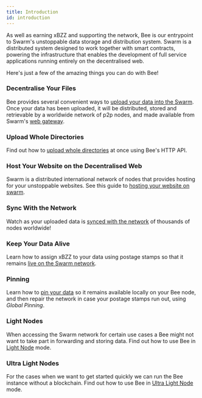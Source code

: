 ```yaml
---
title: Introduction
id: introduction
---
```


As well as earning xBZZ and supporting the network, Bee is our
entrypoint to Swarm's unstoppable data storage and distribution
system. Swarm is a distributed system designed to work together with
smart contracts, powering the infrastructure that enables the development of full
service applications running entirely on the decentralised web.

Here's just a few of the amazing things you can do with Bee!

### Decentralise Your Files

Bee provides several convenient ways to [upload your data into the Swarm](/docs/develop/access-the-swarm/upload-and-download). Once your data has been uploaded, it will be distributed, stored and retrievable by a worldwide network of p2p nodes, and made available from Swarm's [web gateway](https://gateway.ethswarm.org).

### Upload Whole Directories

Find out how to [upload whole directories](/docs/develop/access-the-swarm/upload-a-directory) at once using Bee's HTTP API.

### Host Your Website on the Decentralised Web

Swarm is a distributed international network of nodes that provides hosting for your unstoppable websites. See this guide to [hosting your website on swarm](/docs/develop/access-the-swarm/host-your-website).

### Sync With the Network

Watch as your uploaded data is [synced with the network](/docs/develop/access-the-swarm/syncing) of thousands of nodes worldwide!

### Keep Your Data Alive

Learn how to assign xBZZ to your data using postage stamps so that it remains [live on the Swarm network](/docs/develop/access-the-swarm/keep-your-data-alive).

### Pinning

Learn how to [pin your data](/docs/develop/access-the-swarm/pinning) so it remains available locally on your Bee node, and then repair the network in case your postage stamps run out, using _Global Pinning_.

### Light Nodes

When accessing the Swarm network for certain use cases a Bee might not want to take part in forwarding and storing data. Find out how to use Bee in [Light Node](/docs/bee/working-with-bee/light-nodes) mode.

### Ultra Light Nodes

For the cases when we want to get started quickly we can run the Bee instance without a blockchain. Find out how to use Bee in [Ultra Light Node](/docs/bee/working-with-bee/ultra-light-nodes) mode.
